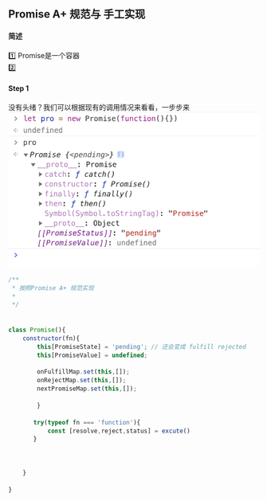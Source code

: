 ## Promise A+ 规范与 手工实现  


#### 简述
1️⃣ Promise是一个容器  
2️⃣ 

#### Step 1
没有头绪？我们可以根据现有的调用情况来看看，一步步来
![](/blog_assets/Promise_Design.png)

```js
/**
 * 按照Promise A+ 规范实现  
 * 
 */


class Promise(){
    constructor(fn){
        this[PromiseState] = 'pending'; // 还会变成 fulfill rejected 
        this[PromiseValue] = undefined;
        
        onFulfillMap.set(this,[]);
        onRejectMap.set(this,[]);
        nextPromiseMap.set(this,[]); 
        
        }
    
       try(typeof fn === 'function'){
           const [resolve,reject,status] = excute()
       }

    

    }

}
```